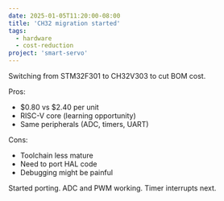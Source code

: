 ```yaml
---
date: 2025-01-05T11:20:00-08:00
title: 'CH32 migration started'
tags:
  - hardware
  - cost-reduction
project: 'smart-servo'
---
```


Switching from STM32F301 to CH32V303 to cut BOM cost.

Pros:

- $0.80 vs $2.40 per unit
- RISC-V core (learning opportunity)
- Same peripherals (ADC, timers, UART)

Cons:

- Toolchain less mature
- Need to port HAL code
- Debugging might be painful

Started porting. ADC and PWM working. Timer interrupts next.
